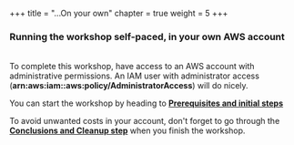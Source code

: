 +++
title = "...On your own"
chapter = true
weight = 5
+++

### Running the workshop self-paced, in your own AWS account

\
To complete this workshop, have access to an AWS account with administrative permissions. An IAM user with administrator access (**arn:aws:iam::aws:policy/AdministratorAccess**) will do nicely.

You can start the workshop by heading to [**Prerequisites and initial steps**](/running_spark_apps_with_emr_on_spot_instances/prerequisites_notes.html)

To avoid unwanted costs in your account, don't forget to go through the [**Conclusions and Cleanup step**](/running_spark_apps_with_emr_on_spot_instances/conclusions_and_cleanup.html#eventorownaccount-1) when you finish the workshop.